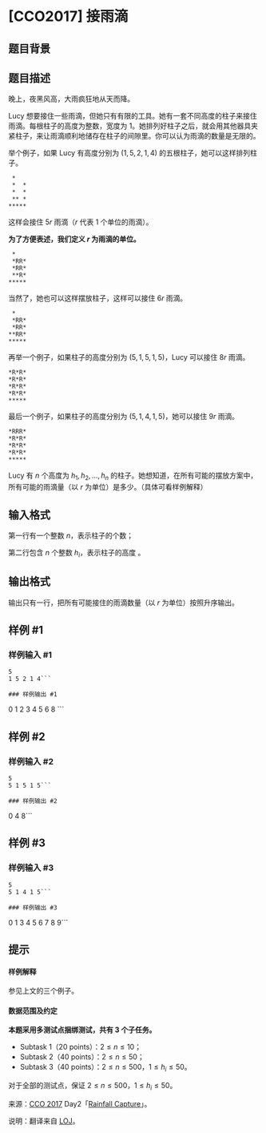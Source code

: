 # [CCO2017] 接雨滴

## 题目背景



## 题目描述

晚上，夜黑风高，大雨疯狂地从天而降。

Lucy 想要接住一些雨滴，但她只有有限的工具。她有一套不同高度的柱子来接住雨滴。每根柱子的高度为整数，宽度为 $1$。她排列好柱子之后，就会用其他器具夹紧柱子，来让雨滴顺利地储存在柱子的间隙里。你可以认为雨滴的数量是无限的。

举个例子，如果 Lucy 有高度分别为 $(1,5,2,1,4)$ 的五根柱子，她可以这样排列柱子。

```
 *   
 *  *
 *  *
 ** *
*****
```

这样会接住 $5r$ 雨滴（$r$ 代表 $1$ 个单位的雨滴）。

**为了方便表述，我们定义 $r$ 为雨滴的单位。**

```
 *   
 *RR*
 *RR*
 **R*
*****
```

当然了，她也可以这样摆放柱子，这样可以接住 $6r$ 雨滴。

```
 *   
 *RR*
 *RR*
**RR*
*****
```

再举一个例子，如果柱子的高度分别为 $(5,1,5,1,5)$，Lucy 可以接住 $8r$ 雨滴。

```
*R*R*
*R*R*
*R*R*
*R*R*
*****
```

最后一个例子，如果柱子的高度分别为 $(5,1,4,1,5)$，她可以接住 $9r$ 雨滴。

```
*RRR*
*R*R*
*R*R*
*R*R*
*****
```

Lucy 有 $n$ 个高度为 $h_1,h_2,...,h_n$ 的柱子。她想知道，在所有可能的摆放方案中，所有可能的雨滴量（以 $r$ 为单位）是多少。（具体可看样例解释）

## 输入格式

第一行有一个整数 $n$，表示柱子的个数；

第二行包含 $n$ 个整数 $h_i$，表示柱子的高度 。

## 输出格式

输出只有一行，把所有可能接住的雨滴数量（以 $r$ 为单位）按照升序输出。

## 样例 #1

### 样例输入 #1
```
5
1 5 2 1 4```

### 样例输出 #1

```
0 1 2 3 4 5 6 8 ```

## 样例 #2

### 样例输入 #2
```
5
5 1 5 1 5```

### 样例输出 #2

```
0 4 8```

## 样例 #3

### 样例输入 #3
```
5
5 1 4 1 5```

### 样例输出 #3

```
0 1 3 4 5 6 7 8 9```

## 提示

#### 样例解释

参见上文的三个例子。

#### 数据范围及约定

**本题采用多测试点捆绑测试，共有 $3$ 个子任务。**

- Subtask 1（20 points）：$2 \le n \le 10$；
- Subtask 2（40 points）：$2 \le n \le 50$；
- Subtask 3（40 points）：$2 \le n \le 500$，$1 \le h_i \le 50$。

对于全部的测试点，保证 $2 \le n \le 500$，$1 \le h_i \le 50$。

来源：[CCO 2017](https://cemc.math.uwaterloo.ca/contests/computing/2017/) Day2「[Rainfall Capture](https://cemc.math.uwaterloo.ca/contests/computing/2017/stage%202/day2.pdf)」。

说明：翻译来自 [LOJ](https://loj.ac/problem/2753)。
